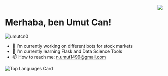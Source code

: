 <img align='right' src="https://github-readme-stats.vercel.app/api?username=umutnc0&theme=dark&show_icons=true&count_private=true">

# Merhaba, ben Umut Can! 
<p align="left"> <img src="https://komarev.com/ghpvc/?username=umutcn0" alt="umutcn0" /> </p>

- 🔭 I’m currently working on different bots for stock markets
- 🌱 I’m currently learning Flask and Data Science Tools
- 📫 How to reach me: n.umut1499@gmail.com

![Top Languages Card](https://github-readme-stats.vercel.app/api/top-langs/?username=shinokada&hide=javascript,html)


